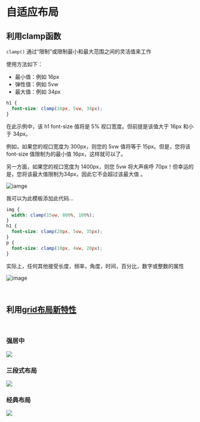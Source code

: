 # 自适应布局

## 利用clamp函数
`clamp()` 通过“限制”或限制最小和最大范围之间的灵活值来工作

使用方法如下：

- 最小值：例如 16px
- 弹性值：例如 5vw
- 最大值：例如 34px

```css
h1 {
  font-size: clamp(16px, 5vw, 34px);
}
```

在此示例中，该 h1 font-size 值将是 5% 视口宽度。但前提是该值大于 16px 和小于 34px。

例如，如果您的视口宽度为 300px，则您的 5vw 值将等于 15px。但是，您将该 font-size 值限制为的最小值 16px，这样就可以了。

另一方面，如果您的视口宽度为 1400px，则您 5vw 将大声疾呼 70px！但幸运的是，您将该最大值限制为34px，因此它不会超过该最大值 。

![iamge](https://res.cloudinary.com/practicaldev/image/fetch/s--FpbEpaR3--/c_limit%2Cf_auto%2Cfl_progressive%2Cq_66%2Cw_880/https://user-images.githubusercontent.com/42184833/94998236-fdd59680-05cd-11eb-89df-ad178df7664b.gif)

我可以为此模板添加此代码...

```css
img {
  width: clamp(15vw, 800%, 100%);
}
h1 {
  font-size: clamp(20px, 5vw, 35px);
}
p {
  font-size: clamp(10px, 4vw, 20px);
}
```

实际上，任何其他接受长度，频率，角度，时间，百分比，数字或整数的属性

![image](https://res.cloudinary.com/practicaldev/image/fetch/s--9u_TSX2l--/c_limit%2Cf_auto%2Cfl_progressive%2Cq_auto%2Cw_880/https://user-images.githubusercontent.com/42184833/94998406-32961d80-05cf-11eb-9be9-e334a6d6e81c.png)

<br>

## 利用[grid布局新特性](http://1linelayouts.glitch.me/)

<br>

### 强居中
<img src="https://user-images.githubusercontent.com/5030910/100298195-71db5c00-2fcb-11eb-89a2-f4e5ed8a4e8d.png"  align=center />

<br>

### 三段式布局
<img src="https://user-images.githubusercontent.com/5030910/100298209-7a339700-2fcb-11eb-95df-49fff7c11a46.png"  align=center />

<br>

### 经典布局
<img src="https://user-images.githubusercontent.com/5030910/100298312-c8e13100-2fcb-11eb-8631-d0aba105fa86.png"  align=center />

